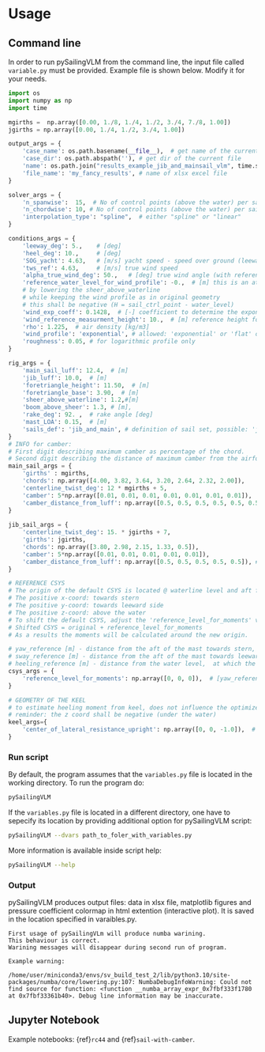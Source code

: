 # Usage

## Command line

In order to run pySailingVLM from the command line, the input file called `variable.py` must be provided.
Example file is shown below.
Modify it for your needs.

```python
import os
import numpy as np
import time

mgirths =  np.array([0.00, 1./8, 1./4, 1./2, 3./4, 7./8, 1.00])
jgirths = np.array([0.00, 1./4, 1./2, 3./4, 1.00])

output_args = {
    'case_name': os.path.basename(__file__),  # get name of the current file
    'case_dir': os.path.abspath(''), # get dir of the current file
    'name': os.path.join("results_example_jib_and_mainsail_vlm", time.strftime("%Y-%m-%d_%Hh%Mm%Ss")),
    'file_name': 'my_fancy_results', # name of xlsx excel file
}

solver_args = {
    'n_spanwise':  15,  # No of control points (above the water) per sail, recommended: 50
    'n_chordwise': 10, # No of control points (above the water) per sail, recommended: 50
    'interpolation_type': "spline",  # either "spline" or "linear"
}

conditions_args = {
    'leeway_deg': 5.,    # [deg]
    'heel_deg': 10.,     # [deg]
    'SOG_yacht': 4.63,   # [m/s] yacht speed - speed over ground (leeway is a separate variable)
    'tws_ref': 4.63,     # [m/s] true wind speed
    'alpha_true_wind_deg': 50.,   # [deg] true wind angle (with reference to course over ground) => Course Wind Angle to the boat track = true wind angle to centerline + Leeway
    'reference_water_level_for_wind_profile': -0.,  # [m] this is an attempt to mimick the deck effect
    # by lowering the sheer_above_waterline
    # while keeping the wind profile as in original geometry
    # this shall be negative (H = sail_ctrl_point - water_level)
    'wind_exp_coeff': 0.1428,  # [-] coefficient to determine the exponential wind profile
    'wind_reference_measurment_height': 10.,  # [m] reference height for exponential wind profile
    'rho': 1.225,  # air density [kg/m3]
    'wind_profile': 'exponential', # allowed: 'exponential' or 'flat' or 'logarithmic'
    'roughness': 0.05, # for logarithmic profile only 
}

rig_args = {
    'main_sail_luff': 12.4,  # [m]
    'jib_luff': 10.0,  # [m]
    'foretriangle_height': 11.50,  # [m]
    'foretriangle_base': 3.90,  # [m]
    'sheer_above_waterline': 1.2,#[m]
    'boom_above_sheer': 1.3, # [m],
    'rake_deg': 92. ,  # rake angle [deg]
    'mast_LOA': 0.15,  # [m]
    'sails_def': 'jib_and_main', # definition of sail set, possible: 'jib' or 'main' or 'jib_and_main'
}
# INFO for camber:
# First digit describing maximum camber as percentage of the chord.
# Second digit describing the distance of maximum camber from the airfoil leading edge in tenths of the chord.
main_sail_args = {
    'girths' : mgirths,
    'chords': np.array([4.00, 3.82, 3.64, 3.20, 2.64, 2.32, 2.00]),
    'centerline_twist_deg': 12 * mgirths + 5,
    'camber': 5*np.array([0.01, 0.01, 0.01, 0.01, 0.01, 0.01, 0.01]),
    'camber_distance_from_luff': np.array([0.5, 0.5, 0.5, 0.5, 0.5, 0.5, 0.5]),
}
 
jib_sail_args = {
    'centerline_twist_deg': 15. * jgirths + 7,
    'girths': jgirths,
    'chords': np.array([3.80, 2.98, 2.15, 1.33, 0.5]),
    'camber': 5*np.array([0.01, 0.01, 0.01, 0.01, 0.01]),
    'camber_distance_from_luff': np.array([0.5, 0.5, 0.5, 0.5, 0.5]), # starting from leading edge   
}        

# REFERENCE CSYS
# The origin of the default CSYS is located @ waterline level and aft face of the mast
# The positive x-coord: towards stern
# The positive y-coord: towards leeward side
# The positive z-coord: above the water
# To shift the default CSYS, adjust the 'reference_level_for_moments' variable.
# Shifted CSYS = original + reference_level_for_moments
# As a results the moments will be calculated around the new origin.

# yaw_reference [m] - distance from the aft of the mast towards stern, at which the yawing moment is calculated.
# sway_reference [m] - distance from the aft of the mast towards leeward side. 0 for symmetric yachts ;)
# heeling_reference [m] - distance from the water level,  at which the heeling moment is calculated.
csys_args = {
    'reference_level_for_moments': np.array([0, 0, 0]),  # [yaw_reference, sway_reference, heeling_reference]
}

# GEOMETRY OF THE KEEL
# to estimate heeling moment from keel, does not influence the optimizer.
# reminder: the z coord shall be negative (under the water)
keel_args={
    'center_of_lateral_resistance_upright': np.array([0, 0, -1.0]),  # [m] the coordinates for a yacht standing in upright position
}  
```

### Run script

By default, the program assumes that the `variables.py` file is located in the working directory.
To run the program do:

```bash
pySailingVLM
```

If the `variables.py` file is located in a different directory, one have to sepecify its location by providing additional option for pySailingVLM script:

```bash
pySailingVLM --dvars path_to_foler_with_variables.py
```

More information is available inside script help:

```bash
pySailingVLM --help
```

### Output

pySailingVLM produces output files: data in xlsx file, matplotlib figures and pressure coefficient colormap in html extention (interactive plot). It is saved in the location specified in varaibles.py.

```{note}
First usage of pySailingVLm will produce numba warining. 
This behaviour is correct. 
Warining messages will disappear during second run of program.

Example warning:

/home/user/miniconda3/envs/sv_build_test_2/lib/python3.10/site-packages/numba/core/lowering.py:107: NumbaDebugInfoWarning: Could not find source for function: <function __numba_array_expr_0x7fbf333f1780 at 0x7fbf33361b40>. Debug line information may be inaccurate.
```

## Jupyter Notebook

Example notebooks: {ref}`rc44` and {ref}`sail-with-camber`.

